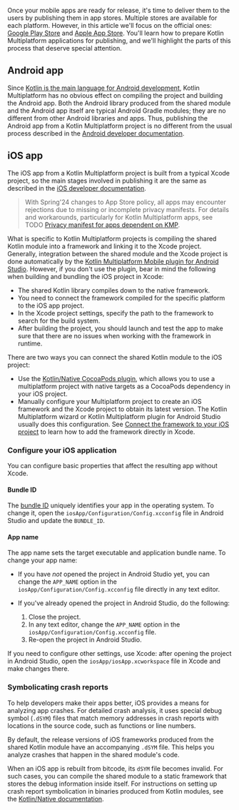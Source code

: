[//]: # (title: Publish your application)

Once your mobile apps are ready for release, it's time to deliver them to the users by publishing them in app stores.
Multiple stores are available for each platform. However, in this article we'll focus on the official ones:
[Google Play Store](https://play.google.com/store) and [Apple App Store](https://www.apple.com/ios/app-store/).
You'll learn how to prepare Kotlin Multiplatform applications for publishing, and we'll highlight
the parts of this process that deserve special attention.

## Android app

Since [Kotlin is the main language for Android development](https://developer.android.com/kotlin),
Kotlin Multiplatform has no obvious effect on compiling the project and building the Android app. Both the Android library produced from
the shared module and the Android app itself are typical Android Gradle modules; they are no different from other Android
libraries and apps. Thus, publishing the Android app from a Kotlin Multiplatform project is no different from the usual process described
in the [Android developer documentation](https://developer.android.com/studio/publish).

## iOS app

The iOS app from a Kotlin Multiplatform project is built from a typical Xcode project, so the main stages involved in publishing it are
the same as described in the [iOS developer documentation](https://developer.apple.com/ios/submit/).

> With Spring'24 changes to App Store policy, all apps may encounter rejections due to missing or incomplete privacy
> manifests.
> For details and workarounds, particularly for Kotlin Multiplatform apps, see TODO [Privacy manifest for apps dependent on KMP](https://kotlinlang.org/docs/apple-privacy-manifest.html). 

What is specific to Kotlin Multiplatform projects is compiling the shared Kotlin module into a framework and linking it to the Xcode project.
Generally, integration between the shared module and the Xcode project is done automatically by the [Kotlin Multiplatform Mobile plugin for Android Studio](https://plugins.jetbrains.com/plugin/14936-kotlin-multiplatform-mobile).
However, if you don't use the plugin, bear in mind the following when building and bundling the iOS project in Xcode:

* The shared Kotlin library compiles down to the native framework.
* You need to connect the framework compiled for the specific platform to the iOS app project.
* In the Xcode project settings, specify the path to the framework to search for the build system.
* After building the project, you should launch and test the app to make sure that there are no issues when working with the framework in runtime.

There are two ways you can connect the shared Kotlin module to the iOS project:
* Use the [Kotlin/Native CocoaPods plugin](https://kotlinlang.org/docs/native-cocoapods.html), which allows you to use a multiplatform project with native targets as a CocoaPods dependency in your iOS project.
* Manually configure your Multiplatform project to create an iOS framework and the Xcode project to obtain its latest version.
  The Kotlin Multiplatform wizard or Kotlin Multiplatform plugin for Android Studio usually does this configuration.
  See [Connect the framework to your iOS project](multiplatform-integrate-in-existing-app.md#connect-the-framework-to-your-ios-project)
  to learn how to add the framework directly in Xcode.

### Configure your iOS application

You can configure basic properties that affect the resulting app without Xcode.

#### Bundle ID

The [bundle ID](https://developer.apple.com/documentation/bundleresources/information_property_list/cfbundleidentifier#discussion)
uniquely identifies your app in the operating system. To change it,
open the `iosApp/Configuration/Config.xcconfig` file in Android Studio and update the `BUNDLE_ID`.

#### App name

The app name sets the target executable and application bundle name. To change your app name:

* If you have _not_ opened the project in Android Studio yet, you can change the `APP_NAME` option in the
  `iosApp/Configuration/Config.xcconfig` file directly in any text editor.
* If you've already opened the project in Android Studio, do the following:

  1. Close the project.
  2. In any text editor, change the `APP_NAME` option in the `iosApp/Configuration/Config.xcconfig` file.
  3. Re-open the project in Android Studio.

If you need to configure other settings, use Xcode: after opening the project in Android Studio,
open the `iosApp/iosApp.xcworkspace` file in Xcode and make changes there.

### Symbolicating crash reports

To help developers make their apps better, iOS provides a means for analyzing app crashes. For detailed crash analysis,
it uses special debug symbol (`.dSYM`) files that match memory addresses in crash reports with locations in the source code,
such as functions or line numbers.

By default, the release versions of iOS frameworks produced from the shared Kotlin module have an accompanying `.dSYM`
file. This helps you analyze crashes that happen in the shared module's code.

When an iOS app is rebuilt from bitcode, its `dSYM` file becomes invalid. For such cases, you can compile the shared module
to a static framework that stores the debug information inside itself. For instructions on setting up crash report
symbolication in binaries produced from Kotlin modules, see the [Kotlin/Native documentation](https://kotlinlang.org/docs/native-ios-symbolication.html).
